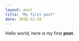 ```yaml
---
layout: post
title: "My first post"
date: 2016-12-29
---
```


Hello world, here is my first **post**.
